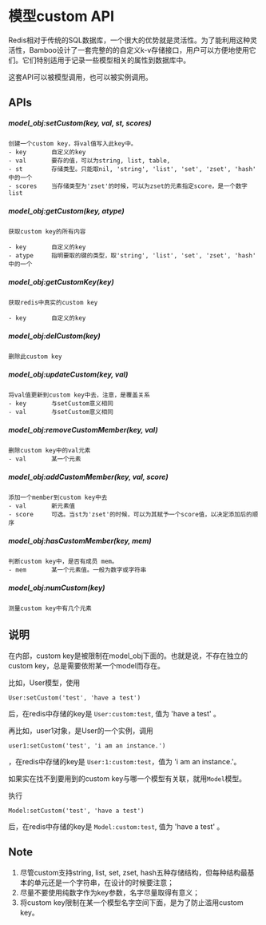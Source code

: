 # 模型custom API

Redis相对于传统的SQL数据库，一个很大的优势就是灵活性。为了能利用这种灵活性，Bamboo设计了一套完整的的自定义k-v存储接口，用户可以方便地使用它们。它们特别适用于记录一些模型相关的属性到数据库中。 

这套API可以被模型调用，也可以被实例调用。

## APIs
##### model_obj:setCustom(key, val, st, scores)	

	创建一个custom key，将val值写入此key中。
	- key		自定义的key
	- val		要存的值，可以为string, list, table, 
	- st		存储类型。只能取nil, 'string', 'list', 'set', 'zset', 'hash' 中的一个
	- scores	当存储类型为'zset'的时候，可以为zset的元素指定score，是一个数字list

##### model_obj:getCustom(key, atype)	

	获取custom key的所有内容
	
	- key		自定义的key
	- atype		指明要取的键的类型，取'string', 'list', 'set', 'zset', 'hash' 中的一个

##### model_obj:getCustomKey(key)

	获取redis中真实的custom key
	
	- key		自定义的key

##### model_obj:delCustom(key)	

	删除此custom key
	
##### model_obj:updateCustom(key, val)	

	将val值更新到custom key中去，注意，是覆盖关系
	- key		与setCustom意义相同
	- val		与setCustom意义相同

##### model_obj:removeCustomMember(key, val)	

	删除custom key中的val元素
	- val		某一个元素

##### model_obj:addCustomMember(key, val, score)	

	添加一个member到custom key中去
	- val		新元素值
	- score		可选。当st为'zset'的时候，可以为其赋予一个score值，以决定添加后的顺序

##### model_obj:hasCustomMember(key, mem)

	判断custom key中，是否有成员 mem。
	- mem		某一个元素值。一般为数字或字符串

##### model_obj:numCustom(key)	

	测量custom key中有几个元素

## 说明
在内部，custom key是被限制在model_obj下面的。也就是说，不存在独立的custom key，总是需要依附某一个model而存在。

比如，User模型，使用  

	User:setCustom('test', 'have a test')  

后，在redis中存储的key是 `User:custom:test`, 值为 'have a test' 。

再比如，user1对象，是User的一个实例，调用

	user1:setCustom('test', 'i am an instance.')
	
，在redis中存储的key是 `User:1:custom:test`，值为 'i am an instance.'。

如果实在找不到要用到的custom key与哪一个模型有关联，就用`Model`模型。

执行  

	Model:setCustom('test', 'have a test')  

后，在redis中存储的key是 `Model:custom:test`, 值为 'have a test' 。 


## Note

1. 尽管custom支持string, list, set, zset, hash五种存储结构，但每种结构最基本的单元还是一个字符串，在设计的时候要注意；
2. 尽量不要使用纯数字作为key参数，名字尽量取得有意义；
3. 将custom key限制在某一个模型名字空间下面，是为了防止滥用custom key。
